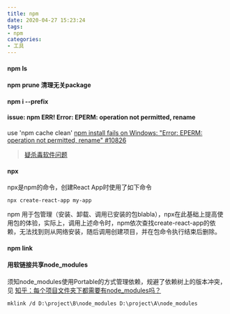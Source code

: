 ```yaml
---
title: npm
date: 2020-04-27 15:23:24
tags:
- npm
categories: 
- 工具
---
```

#### npm ls

#### npm prune 清理无关package

#### npm i --prefix


#### issue: npm ERR! Error: EPERM: operation not permitted, rename

use 'npm cache clean'
[npm install fails on Windows: "Error: EPERM: operation not permitted, rename" #10826](https://github.com/npm/npm/issues/10826)
> [疑杀毒软件问题](https://github.com/expo/create-react-native-app/issues/191#issuecomment-304073970)

#### npx
npx是npm的命令，创建React App时使用了如下命令
```
npx create-react-app my-app
```
npm 用于包管理（安装、卸载、调用已安装的包blabla），npx在此基础上提高使用包的体验，实际上，调用上述命令时，npm依次查找create-react-app的依赖，无法找到则从网络安装，随后调用创建项目，并在包命令执行结束后删除。
#### npm link
#### 用软链接共享node_modules
须知node_modules使用Portable的方式管理依赖，规避了依赖树上的版本冲突，见 [知乎：每个项目文件夹下都需要有node_modules吗？](https://www.zhihu.com/question/55089754/answer/145129917)
```
mklink /d D:\project\B\node_modules D:\project\A\node_modules
```